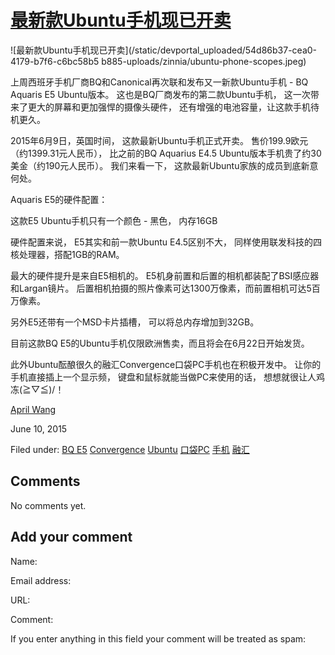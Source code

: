 





#  [最新款Ubuntu手机现已开卖](/en/blog/2015/06/10/ubuntubqe5/)

![最新款Ubuntu手机现已开卖](/static/devportal_uploaded/54d86b37-cea0-4179-b7f6-c6bc58b5
b885-uploads/zinnia/ubuntu-phone-scopes.jpeg)

上周西班牙手机厂商BQ和Canonical再次联和发布又一新款Ubuntu手机 - BQ Aquaris E5 Ubuntu版本。
这也是BQ厂商发布的第二款Ubuntu手机， 这一次带来了更大的屏幕和更加强悍的摄像头硬件， 还有增强的电池容量，让这款手机待机更久。

2015年6月9日，英国时间， 这款最新Ubuntu手机正式开卖。 售价199.9欧元（约1399.31元人民币）， 比之前的BQ Aquarius
E4.5 Ubuntu版本手机贵了约30美金（约190元人民币）。 我们来看一下， 这款最新Ubuntu家族的成员到底新意何处。

Aquaris E5的硬件配置：

这款E5 Ubuntu手机只有一个颜色 - 黑色， 内存16GB

硬件配置来说， E5其实和前一款Ubuntu E4.5区别不大， 同样使用联发科技的四核处理器，搭配1GB的RAM。

最大的硬件提升是来自E5相机的。 E5机身前置和后置的相机都装配了BSI感应器和Largan镜片。
后置相机拍摄的照片像素可达1300万像素，而前置相机可达5百万像素。

另外E5还带有一个MSD卡片插槽， 可以将总内存增加到32GB。

目前这款BQ E5的Ubuntu手机仅限欧洲售卖，而且将会在6月22日开始发货。

此外Ubuntu酝酿很久的融汇Convergence口袋PC手机也在积极开发中。 让你的手机直接插上一个显示频， 键盘和鼠标就能当做PC来使用的话，
想想就很让人鸡冻\(≧▽≦)/！

[April Wang](/en/blog/authors/aprilswang/)

June 10, 2015

Filed under: [BQ E5](/en/blog/tags/BQ%20E5/)
[Convergence](/en/blog/tags/Convergence/) [Ubuntu](/en/blog/tags/Ubuntu/)
[口袋PC](/en/blog/tags/%E5%8F%A3%E8%A2%8BPC/)
[手机](/en/blog/tags/%E6%89%8B%E6%9C%BA/)
[融汇](/en/blog/tags/%E8%9E%8D%E6%B1%87/)





## Comments

No comments yet.

## Add your comment

Name:

Email address:

URL:

Comment:

If you enter anything in this field your comment will be treated as spam:





